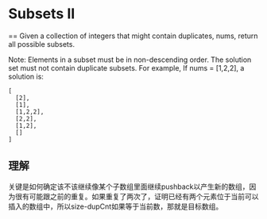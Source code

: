 # Subsets II
==
Given a collection of integers that might contain duplicates, nums, return all possible subsets.

Note:
Elements in a subset must be in non-descending order.
The solution set must not contain duplicate subsets.
For example,
If nums = [1,2,2], a solution is:
```
[
  [2],
  [1],
  [1,2,2],
  [2,2],
  [1,2],
  []
]
```

## 理解
关键是如何确定该不该继续像某个子数组里面继续pushback以产生新的数组，因为很有可能跟之前的重复。如果重复了两次了，证明已经有两个元素位于当前可以插入的数组中，所以size-dupCnt如果等于当前数，那就是目标数组。